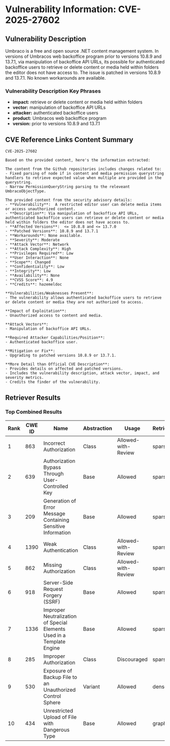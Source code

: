 # Vulnerability Information: CVE-2025-27602

## Vulnerability Description
Umbraco is a free and open source .NET content management system. In versions of Umbracos web backoffice program prior to versions 10.8.9 and 13.7.1, via manipulation of backoffice API URLs, its possible for authenticated backoffice users to retrieve or delete content or media held within folders the editor does not have access to. The issue is patched in versions 10.8.9 and 13.7.1. No known workarounds are available.

### Vulnerability Description Key Phrases
- **impact:** retrieve or delete content or media held within folders
- **vector:** manipulation of backoffice API URLs
- **attacker:** authenticated backoffice users
- **product:** Umbracos web backoffice program
- **version:** prior to versions 10.8.9 and 13.7.1

## CVE Reference Links Content Summary
```
CVE-2025-27602

Based on the provided content, here's the information extracted:

The content from the Github repositories includes changes related to:
- Fixed parsing of node if in content and media permission querystring handlers to retrieve expected value when multiple are provided in the querystring.
- Narrow PermissionQueryString parsing to the releveant UmbracoObjectType.

The provided content from the security advisory details:
- **Vulnerability**:  A restricted editor user can delete media items or access unauthorized content.
- **Description**: Via manipulation of backoffice API URLs, authenticated backoffice users can retrieve or delete content or media held within folders the editor does not have access to.
- **Affected Versions**:  <= 10.8.8 and <= 13.7.0
- **Patched Versions**: 10.8.9 and 13.7.1
- **Workarounds**: None available.
- **Severity**: Moderate
- **Attack Vector**: Network
- **Attack Complexity**: High
- **Privileges Required**: Low
- **User Interaction**: None
- **Scope**: Changed
- **Confidentiality**: Low
- **Integrity**: Low
- **Availability**: None
- **CVSS Score**: 4.9
- **Credits**: hazemeldoc

**Vulnerabilities/Weaknesses Present**:
- The vulnerability allows authenticated backoffice users to retrieve or delete content or media they are not authorized to access.

**Impact of Exploitation**:
- Unauthorized access to content and media.

**Attack Vectors**:
- Manipulation of backoffice API URLs.

**Required Attacker Capabilities/Position**:
- Authenticated backoffice user.

**Mitigation or Fix**:
- Upgrading to patched versions 10.8.9 or 13.7.1.

**More Detail than Official CVE Description**:
- Provides details on affected and patched versions.
- Includes the vulnerability description, attack vector, impact, and severity metrics.
- Credits the finder of the vulnerability.
```

## Retriever Results

### Top Combined Results

| Rank | CWE ID | Name | Abstraction | Usage  | Retrievers | Individual Scores |
|------|--------|------|-------------|-------|------------|-------------------|
| 1 | 863 | Incorrect Authorization | Class | Allowed-with-Review | sparse | 0.143 |
| 2 | 639 | Authorization Bypass Through User-Controlled Key | Base | Allowed | sparse | 0.141 |
| 3 | 209 | Generation of Error Message Containing Sensitive Information | Base | Allowed | sparse | 0.137 |
| 4 | 1390 | Weak Authentication | Class | Allowed-with-Review | sparse | 0.136 |
| 5 | 862 | Missing Authorization | Class | Allowed-with-Review | sparse | 0.136 |
| 6 | 918 | Server-Side Request Forgery (SSRF) | Base | Allowed | sparse | 0.136 |
| 7 | 1336 | Improper Neutralization of Special Elements Used in a Template Engine | Base | Allowed | sparse | 0.135 |
| 8 | 285 | Improper Authorization | Class | Discouraged | sparse | 0.134 |
| 9 | 530 | Exposure of Backup File to an Unauthorized Control Sphere | Variant | Allowed | dense | 0.334 |
| 10 | 434 | Unrestricted Upload of File with Dangerous Type | Base | Allowed | graph | 0.003 |


